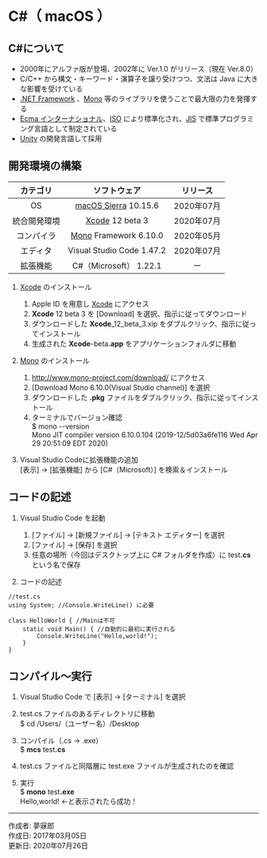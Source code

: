 # C#（ macOS ）

## C#について

* 2000年にアルファ版が登場、2002年に Ver.1.0 がリリース（現在 Ver.8.0）
* C/C++ から構文・キーワード・演算子を譲り受けつつ、文法は Java に大きな影響を受けている
* [.NET Framework](https://ja.wikipedia.org/wiki/.NET_Framework) 、[Mono](http://bit.ly/2l5Mzx1) 等のライブラリを使うことで最大限の力を発揮する
* [Ecma インターナショナル](http://bit.ly/2lLMUZZ)、[ISO](http://bit.ly/1VLZ5lB) により標準化され、[JIS](http://bit.ly/2lQk5vD) で標準プログラミング言語として制定されている
* [Unity](http://bit.ly/2l5GJMb) の開発言語して採用

## 開発環境の構築

|カテゴリ|ソフトウェア|リリース|
|:--:|:--:|:--:|
|OS|[macOS Sierra](https://ja.wikipedia.org/wiki/MacOS) 10.15.6|2020年07月|
|統合開発環境|[Xcode](https://developer.apple.com/download/) 12 beta 3|2020年07月|
|コンパイラ|[Mono](http://www.mono-project.com/) Framework 6.10.0|2020年05月|
|エディタ|Visual Studio Code 1.47.2|2020年07月|
|拡張機能|C#（Microsoft） 1.22.1|ー|

1. [Xcode](https://ja.wikipedia.org/wiki/Xcode) のインストール  
    1. Apple ID を用意し [Xcode](https://developer.apple.com/download/) にアクセス
    1. <b>Xcode</b> 12 beta 3 を [Download] を選択、指示に従ってダウンロード
    1. ダウンロードした <b>Xcode</b>_12_beta_3.xip をダブルクリック、指示に従ってインストール
    1. 生成された <b>Xcode</b>-beta<b>.app</b> をアプリケーションフォルダに移動

1. [Mono](http://www.mono-project.com/) のインストール
    1. http://www.mono-project.com/download/ にアクセス
    1. [Download Mono 6.10.0(Visual Studio channel)] を選択
    1. ダウンロードした <b>.pkg</b> ファイルをダブルクリック、指示に従ってインストール
    1. ターミナルでバージョン確認  
    $ mono --version  
    Mono JIT compiler version 6.10.0.104 (2019-12/5d03a6fe116 Wed Apr 29 20:51:09 EDT 2020)

1. Visual Studio Codeに拡張機能の追加  
    [表示] → [拡張機能] から [C#（Microsoft）] を検索＆インストール

## コードの記述

1. Visual Studio Code を起動
    1. [ファイル] → [新規ファイル] → [テキスト エディター] を選択
    1. [ファイル] → [保存] を選択
    1. 任意の場所（今回はデスクトップ上に C# フォルダを作成）に test<b>.cs</b> という名で保存

1. コードの記述
```
//test.cs
using System; //Console.WriteLine() に必要

class HelloWorld { //Mainは不可
    static void Main() { //自動的に最初に実行される
        Console.WriteLine("Hello,world!");
    }
}
```

## コンパイル〜実行

1. Visual Studio Code で [表示] → [ターミナル] を選択

1. test.cs ファイルのあるディレクトリに移動  
$ cd /Users/（ユーザー名）/Desktop

1. コンパイル（.cs → .exe）  
$ <b>mcs</b> test<b>.cs</b>

1. test.cs ファイルと同階層に test.exe ファイルが生成されたのを確認

1. 実行  
$ <b>mono</b> test<b>.exe</b>  
Hello,world! ←と表示されたら成功！

***
作成者: 夢寐郎  
作成日: 2017年03月05日  
更新日: 2020年07月26日